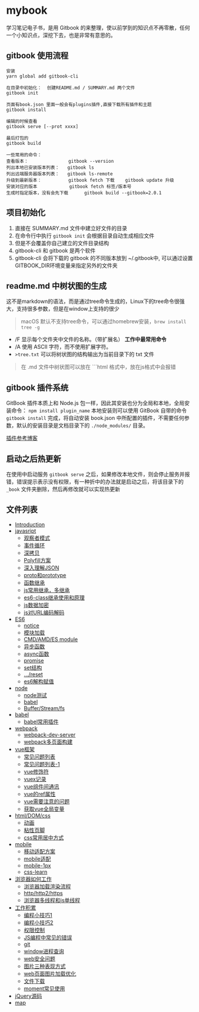 # mybook
学习笔记电子书，是用 Gitbook 的来整理，使以前学到的知识点不再零散，任何一个小知识点，深挖下去，也是非常有意思的。

## gitbook 使用流程
```shell
安装
yarn global add gitbook-cli

在目录中初始化：  创建README.md / SUMMARY.md 两个文件
gitbook init

页面有book.json 里面一般会有plugins插件,直接下载所有插件和主题
gitbook install

编辑的时候查看
gitbook serve [--prot xxxx]

最后打包的
gitbook build

一些常用的命令：
查看版本：               gitbook --version
列出本地已安装版本列表：   gitbook ls
列出远端服务器版本列表：   gitbook ls-remote
升级到最新版本：          gitbook fetch 下载    gitbook update 升级
安装对应的版本            gitbook fetch 标签/版本号
生成时指定版本，没有会先下载      gitbook build --gitbook=2.0.1
```

## 项目初始化
1. 直接在 SUMMARY.md 文件中建立好文件的目录
2. 在命令行中执行 `gitbook init` 会根据目录自动生成相应文件
3. 但是不会覆盖你自己建立的文件目录结构
4. gitbook-cli 和 gitbook 是两个软件
5. gitbook-cli 会将下载的 gitbook 的不同版本放到 ~/.gitbook中, 可以通过设置GITBOOK_DIR环境变量来指定另外的文件夹


## readme.md 中树状图的生成
这不是markdown的语法，而是通过tree命令生成的，Linux下的tree命令很强大，支持很多参数，但是在window上支持的很少
> macOS 默认不支持tree命令，可以通过homebrew安装，`brew install tree -g`

- /F 显示每个文件夹中文件的名称。（带扩展名） **工作中最常用命令**
- /A 使用 ASCII 字符，而不使用扩展字符。
- `>tree.txt` 可以将树状图的结构输出为当前目录下的 txt 文件

> 在 .md 文件中树状图可以放在 ```html 格式中，放在js格式中会报错


## gitbook 插件系统
GitBook 插件本质上和 Node.js 包一样，因此其安装也分为全局和本地，全局安装命令： `npm install plugin_name` 本地安装则可以使用 GitBook 自带的命令 `gitbook install` 完成，将自动安装 book.json 中所配置的插件，不需要任何参数，默认的安装目录是文档目录下的 `./node_modules/` 目录。

[插件参考博客](https://segmentfault.com/a/1190000019806829)

## 启动之后热更新
在使用中启动服务 `gitbook serve` 之后，如果修改本地文件，则会停止服务并报错，错误提示表示没有权限，有一种折中的办法就是启动之后，将该目录下的 `_book` 文件夹删除，然后再修改就可以实现热更新


## 文件列表
* [Introduction](README.md)
* [javasript](javasript/README.md)
    * [观察者模式](javasript/观察者模式.md)
    * [事件循环](javasript/eventloop.md)
    * [深拷贝](javasript/deepclone.md)
    * [Polyfill方案](javasript/polyfill.md)
    * [深入理解JSON](javasript/json.md)
    * [proto和prototype](javasript/prototype.md)
    * [函数继承](javasript/inherit.md)
    * [js常用继承，多继承](javasript/extends.md)
    * [es6-class继承使用和原理](javasript/es6-class.md)
    * [js数据加密](javasript/data-encryption.md)
    * [js对URL编码解码](javasript/encode.md)
* [ES6](es6/README.md)
    * [notice](es6/notice.md)
    * [模块加载](es6/moduleupload.md)
    * [CMD/AMD/ES module](es6/cmd_amd.md)
    * [异步函数](es6/asynchronous.md)
    * [async函数](es6/async.md)
    * [promise](es6/promise.md)
    * [set结构](es6/Set遍历操作.md)
    * [.../reset](es6/扩展运算符…和rest参数.md)
    * [es6解构赋值](es6/ES6的结构赋值.md)
* [node](node/README.md)
    * [node测试](node/test.md)
    * [babel](node/babel.md)
    * [Buffer/Stream/fs](node/stream.md)
* [babel](babel/README.md)
    * [babel常用插件](babel/commonuse.md)
* [webpack](webpack/README.md)
    * [webpack-dev-server](webpack/dev.server.md)
    * [webpack多页面构建](webpack/morepage.md)
* [vue框架](vue/README.md)
    * [常见问题列表](vue/questions.md)
    * [常见问题列表-1](vue/questions1.md)
    * [vue修饰符](vue/xiushifu.md)
    * [vuex记录](vue/vuex.md)
    * [vue组件间通讯](vue/communication.md)
    * [vue的ref属性](vue/ref.md)
    * [vue需要注意的问题](vue/attentionpoint.md)
    * [获取vue全局变量](vue/globalvariate.md)
* [html/DOM/css](htmldom/README.md)
    * [动画](css/animation.md)
    * [粘性页脚](htmldom/sticky-footer.md)
    * [css常用居中方式](htmldom/center.md)
* [mobile](mobile/README.md)
    * [移动适配方案](mobile/shipei.md)
    * [mobile适配](mobile/mobileAdaptive.md)
    * [mobile-1px](mobile/mobile1px.md)
    * [css-learn](mobile/csslearn.md)
* [浏览器如何工作](browser/README.md)
    * [浏览器加载渲染流程](browser/bworwseradd.md)
    * [http/http2/https](browser/http-networking.md)
    * [浏览器多线程和js单线程](browser/thread.md)
* [工作积累](work/README.md)
    * [编程小技巧1](work/work1.md)
    * [编程小技巧2](work/work2.md)
    * [权限控制](work/accesscontrol.md)
    * [JS编程中常见的错误](work/errorlist.md)
    * [git](work/git学习资料.md)
    * [window进程查询](work/windowport.md)
    * [web安全问题](work/safely.md)
    * [图片三种表现方式](work/imgways.md)
    * [web页面图片加载优化](work/imgload.md)
    * [文件下载](work/upload.md)
    * [moment常见使用](work/momentjs.md)
* [jQuery源码](jquery/README.md)
* [map](map/README.md)